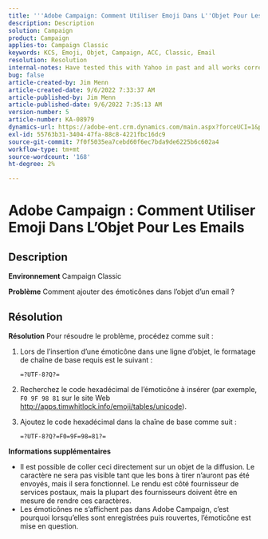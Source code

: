 ```yaml
---
title: '''Adobe Campaign: Comment Utiliser Emoji Dans L''Objet Pour Les Emails'
description: Description
solution: Campaign
product: Campaign
applies-to: Campaign Classic
keywords: KCS, Emoji, Objet, Campaign, ACC, Classic, Email
resolution: Resolution
internal-notes: Have tested this with Yahoo in past and all works correctly, but Microsoft Outlook only displays the encoding
bug: false
article-created-by: Jim Menn
article-created-date: 9/6/2022 7:33:37 AM
article-published-by: Jim Menn
article-published-date: 9/6/2022 7:35:13 AM
version-number: 5
article-number: KA-08979
dynamics-url: https://adobe-ent.crm.dynamics.com/main.aspx?forceUCI=1&pagetype=entityrecord&etn=knowledgearticle&id=dbbd8a36-b62d-ed11-9db1-0022480866ad
exl-id: 55763b31-3404-47fa-88c8-4221fbc16dc9
source-git-commit: 7f0f5035ea7cebd60f6ec7bda9de6225b6c602a4
workflow-type: tm+mt
source-wordcount: '168'
ht-degree: 2%

---
```


# Adobe Campaign : Comment Utiliser Emoji Dans L’Objet Pour Les Emails

## Description


<b>Environnement</b>
Campaign Classic

<b>Problème</b>
Comment ajouter des émoticônes dans l’objet d’un email ?




## Résolution


<b>Résolution</b>
Pour résoudre le problème, procédez comme suit :

1. Lors de l’insertion d’une émoticône dans une ligne d’objet, le formatage de chaîne de base requis est le suivant :

   `=?UTF-8?Q?=`
2. Recherchez le code hexadécimal de l’émoticône à insérer (par exemple, `F0 9F 98 81` sur le site Web http://apps.timwhitlock.info/emoji/tables/unicode).
3. Ajoutez le code hexadécimal dans la chaîne de base comme suit :

   `=?UTF-8?Q?=F0=9F=98=81?=`


<b>Informations supplémentaires</b>

- Il est possible de coller ceci directement sur un objet de la diffusion. Le caractère ne sera pas visible tant que les bons à tirer n’auront pas été envoyés, mais il sera fonctionnel. Le rendu est côté fournisseur de services postaux, mais la plupart des fournisseurs doivent être en mesure de rendre ces caractères.
- Les émoticônes ne s’affichent pas dans Adobe Campaign, c’est pourquoi lorsqu’elles sont enregistrées puis rouvertes, l’émoticône est mise en question.
